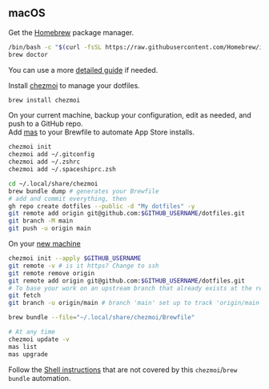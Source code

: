 ## macOS
Get the [Homebrew](https://brew.sh/) package manager.
```zsh
/bin/bash -c "$(curl -fsSL https://raw.githubusercontent.com/Homebrew/install/HEAD/install.sh)"
brew doctor
```
You can use a more [detailed guide](https://mac.install.guide/homebrew/index.html) if needed.

Install [chezmoi](https://www.chezmoi.io/install/) to manage your dotfiles.   
```sh
brew install chezmoi
```

On your current machine, backup your configuration, edit as needed, and push to a GitHub repo.  
Add [mas](https://github.com/mas-cli/mas) to your Brewfile to automate App Store installs.
```sh
chezmoi init
chezmoi add ~/.gitconfig
chezmoi add ~/.zshrc
chezmoi add ~/.spaceshiprc.zsh

cd ~/.local/share/chezmoi
brew bundle dump # generates your Brewfile
# add and commit everything, then
gh repo create dotfiles --public -d "My dotfiles" -y
git remote add origin git@github.com:$GITHUB_USERNAME/dotfiles.git
git branch -M main
git push -u origin main
```

On your [new machine](https://www.chezmoi.io/quick-start/#using-chezmoi-across-multiple-machines)
```sh
chezmoi init --apply $GITHUB_USERNAME
git remote -v # is it https? Change to ssh
git remote remove origin
git remote add origin git@github.com:$GITHUB_USERNAME/dotfiles.git
# To base your work on an upstream branch that already exists at the remote, you may need to retrieve it.
git fetch
git branch -u origin/main # branch 'main' set up to track 'origin/main'.

brew bundle --file="~/.local/share/chezmoi/Brewfile" 

# At any time
chezmoi update -v
mas list
mas upgrade
```

Follow the [Shell instructions](/reference/shell/) that are not covered by this `chezmoi`/`brew bundle` automation. 
